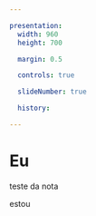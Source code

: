 ```yaml
---

presentation:
  width: 960
  height: 700

  margin: 0.5

  controls: true

  slideNumber: true

  history: 

---
```


<!-- slide  -->
# Eu
<!-- slide  -->
teste da nota
<!-- slide vertical=true -->
estou
